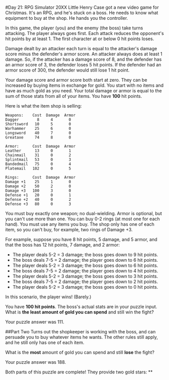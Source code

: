 #Day 21: RPG Simulator 20XX
Little Henry Case got a new video game for Christmas. It's an RPG, and he's stuck on a boss. He needs to know what 
equipment to buy at the shop. He hands you the controller.

In this game, the player (you) and the enemy (the boss) take turns attacking. The player always goes first. Each 
attack reduces the opponent's hit points by at least 1. The first character at or below 0 hit points loses.

Damage dealt by an attacker each turn is equal to the attacker's damage score minus the defender's armor score. An 
attacker always does at least 1 damage. So, if the attacker has a damage score of 8, and the defender has an armor 
score of 3, the defender loses 5 hit points. If the defender had an armor score of 300, the defender would still 
lose 1 hit point.

Your damage score and armor score both start at zero. They can be increased by buying items in exchange for gold. 
You start with no items and have as much gold as you need. Your total damage or armor is equal to the sum of those 
stats from all of your items. You have **100** hit points.

Here is what the item shop is selling:
```
Weapons:    Cost  Damage  Armor
Dagger        8     4       0
Shortsword   10     5       0
Warhammer    25     6       0
Longsword    40     7       0
Greataxe     74     8       0

Armor:      Cost  Damage  Armor
Leather      13     0       1
Chainmail    31     0       2
Splintmail   53     0       3
Bandedmail   75     0       4
Platemail   102     0       5

Rings:      Cost  Damage  Armor
Damage +1    25     1       0
Damage +2    50     2       0
Damage +3   100     3       0
Defense +1   20     0       1
Defense +2   40     0       2
Defense +3   80     0       3
```
You must buy exactly one weapon; no dual-wielding. Armor is optional, but you can't use more than one. 
You can buy 0-2 rings (at most one for each hand). You must use any items you buy. The shop only has one of each item, 
so you can't buy, for example, two rings of Damage +3.

For example, suppose you have 8 hit points, 5 damage, and 5 armor, and that the boss has 12 hit points, 7 damage, 
and 2 armor:

* The player deals 5-2 = 3 damage; the boss goes down to 9 hit points.
* The boss deals 7-5 = 2 damage; the player goes down to 6 hit points.
* The player deals 5-2 = 3 damage; the boss goes down to 6 hit points.
* The boss deals 7-5 = 2 damage; the player goes down to 4 hit points.
* The player deals 5-2 = 3 damage; the boss goes down to 3 hit points.
* The boss deals 7-5 = 2 damage; the player goes down to 2 hit points.
* The player deals 5-2 = 3 damage; the boss goes down to 0 hit points.

In this scenario, the player wins! (Barely.)

You have **100 hit points**. The boss's actual stats are in your puzzle input. What is **the least amount of gold 
you can spend** and still win the fight?

Your puzzle answer was 111.

##Part Two
Turns out the shopkeeper is working with the boss, and can persuade you to buy whatever items he wants. The other rules 
still apply, and he still only has one of each item.

What is the **most** amount of gold you can spend and still **lose** the fight?

Your puzzle answer was 188.

Both parts of this puzzle are complete! They provide two gold stars: **
